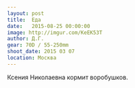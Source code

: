 ```yaml
---
layout: post
title:  Еда
date:   2015-08-25 00:00:00
image: http://imgur.com/KeEK53T
author: Д.Г.
gear: 70D / 55-250mm
shoot_date: 2015 03 07
location: Москва
---
```


Ксения Николаевна кормит воробушков.
